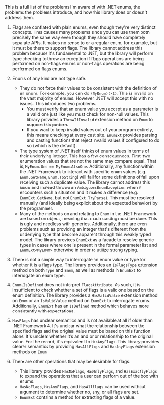 This is a full list of the problems I'm aware of with .NET enums, the problems the problems introduce, and how this library does or doesn't address them.

1. Flags are conflated with plain enums, even though they're very distinct concepts.
	This causes many problems since you can use them both precisely the same way even though they should have completely separate APIs. It makes no sense to or a regular enum, for example, but it must be there to support flags. The library cannot address this problem because it's fundamental to .NET, but the library will perform type checking to throw an exception if flags operations are being performed on non-flags enums or non-flags operations are being performed on flags enums.

2. Enums of any kind are not type safe.
	+ They do not force their values to be consistent with the definition of an enum. For example, you can do `(MyEnum)(-2)`. This is invalid on the vast majority of enums. However, .NET will accept this with no issues. This introduces two problems.
		* You must verify that an enum value you accept as a parameter is a valid one just like you must check for non-null values. This library provides a `ThrowIfInvalid` extension method on `Enum` to support this pattern.
		* If you want to keep invalid values out of your program entirely, this means checking at every cast site. `EnumExt` provides parsing and casting functions that reject invalid values if configured to do so (which is the default).
	+ The type system of .NET itself thinks of enum values in terms of their underlying integer. This has a few consequences. First, two enumeration values that are not the same may compare equal. That is, `MyEnum.One == MyEnum.AlsoOne`. Additionally, any function within the .NET Framework to interact with specific enum values (e.g. 	`Enum.GetName`, `Enum.ToString`) will fail for some definitions of fail upon receiving such a duplicate value. The library cannot address this issue and instead throws an `AmbiguousEnumException` when it encounters such a situation and it makes a difference (e.g. `EnumExt.GetName`, but not `EnumExt.TryParse`). This must be resolved manually (and ideally being explicit about the expected behavior) by the programmer.
	+ Many of the methods on and relating to `Enum` in the .NET Framework are based on object, meaning that much casting must be done. This is ugly and needless with generics. Additionally, there are even problems such as providing an integer that's different from the underlying type that become apparent through this weakly typed model. The library provides `EnumExt` as a facade to resolve generic types in cases where one is present in the formal parameter list and `EnumExt<MyEnum>` otherwise in order to utilize strong typing.

3. There is not a simple way to interrogate an enum value or type for whether it is a flags type.
	The library provides an `IsFlagsType` extension method on both `Type` and `Enum`, as well as methods in `EnumExt` to interrogate an enum type.

4. `Enum.IsDefined` does not interpret `FlagsAttribute`.
	As such, it is insufficient to check whether a set of flags is a valid one based on the enum definition. The library provides a `HasValidValue` extension method on `Enum` or an `IsValidValue` method on `EnumExt` to interrogate enums. Additionally, `EnumExt` has an `IsDefined` method which behaves more consistently with expectations.

5. `HasFlags` has unclear semantics and is not available at all if older than .NET Framework 4.
	It's unclear what the relationship between the specified flags and the original value must be based on this function alone. It's unclear whether it's an and or or relationship to the original value. For the record, it's equivalent to `HasAnyFlags`. This library provides clearer semantics by providing `HasAllFlags` and `HasAnyFlags` extension methods on `Enum`.

6. There are other operations that may be desirable for flags.
	+ This library provides `HasNoFlags`, `HasOnlyFlags`, and `HasExactlyFlags` to expand the operations that a user can perform out of the box with enums.
	+ `HasNoFlags`, `HasAnyFlags`, and `HasAllFlags` can be used without argument to determine whether no, any, or all flags are set.
	+ `EnumExt` contains a method for extracting flags of a value.
